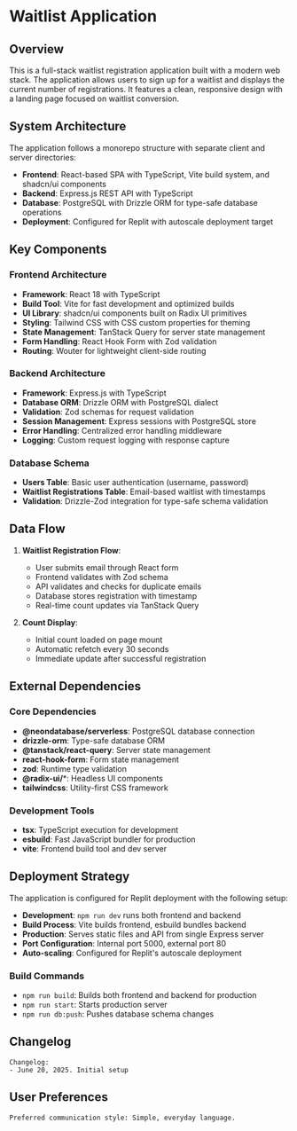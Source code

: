 # Waitlist Application

## Overview

This is a full-stack waitlist registration application built with a modern web stack. The application allows users to sign up for a waitlist and displays the current number of registrations. It features a clean, responsive design with a landing page focused on waitlist conversion.

## System Architecture

The application follows a monorepo structure with separate client and server directories:

- **Frontend**: React-based SPA with TypeScript, Vite build system, and shadcn/ui components
- **Backend**: Express.js REST API with TypeScript
- **Database**: PostgreSQL with Drizzle ORM for type-safe database operations
- **Deployment**: Configured for Replit with autoscale deployment target

## Key Components

### Frontend Architecture
- **Framework**: React 18 with TypeScript
- **Build Tool**: Vite for fast development and optimized builds
- **UI Library**: shadcn/ui components built on Radix UI primitives
- **Styling**: Tailwind CSS with CSS custom properties for theming
- **State Management**: TanStack Query for server state management
- **Form Handling**: React Hook Form with Zod validation
- **Routing**: Wouter for lightweight client-side routing

### Backend Architecture
- **Framework**: Express.js with TypeScript
- **Database ORM**: Drizzle ORM with PostgreSQL dialect
- **Validation**: Zod schemas for request validation
- **Session Management**: Express sessions with PostgreSQL store
- **Error Handling**: Centralized error handling middleware
- **Logging**: Custom request logging with response capture

### Database Schema
- **Users Table**: Basic user authentication (username, password)
- **Waitlist Registrations Table**: Email-based waitlist with timestamps
- **Validation**: Drizzle-Zod integration for type-safe schema validation

## Data Flow

1. **Waitlist Registration Flow**:
   - User submits email through React form
   - Frontend validates with Zod schema
   - API validates and checks for duplicate emails
   - Database stores registration with timestamp
   - Real-time count updates via TanStack Query

2. **Count Display**:
   - Initial count loaded on page mount
   - Automatic refetch every 30 seconds
   - Immediate update after successful registration

## External Dependencies

### Core Dependencies
- **@neondatabase/serverless**: PostgreSQL database connection
- **drizzle-orm**: Type-safe database ORM
- **@tanstack/react-query**: Server state management
- **react-hook-form**: Form state management
- **zod**: Runtime type validation
- **@radix-ui/***: Headless UI components
- **tailwindcss**: Utility-first CSS framework

### Development Tools
- **tsx**: TypeScript execution for development
- **esbuild**: Fast JavaScript bundler for production
- **vite**: Frontend build tool and dev server

## Deployment Strategy

The application is configured for Replit deployment with the following setup:

- **Development**: `npm run dev` runs both frontend and backend
- **Build Process**: Vite builds frontend, esbuild bundles backend
- **Production**: Serves static files and API from single Express server
- **Port Configuration**: Internal port 5000, external port 80
- **Auto-scaling**: Configured for Replit's autoscale deployment

### Build Commands
- `npm run build`: Builds both frontend and backend for production
- `npm run start`: Starts production server
- `npm run db:push`: Pushes database schema changes

## Changelog

```
Changelog:
- June 20, 2025. Initial setup
```

## User Preferences

```
Preferred communication style: Simple, everyday language.
```
